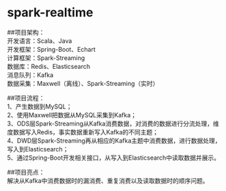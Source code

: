 # spark-realtime
##项目架构：  
开发语言：Scala、Java  
开发框架：Spring-Boot、Echart  
计算框架：Spark-Streaming  
数据库：Redis、Elasticsearch  
消息队列：Kafka  
数据采集：Maxwell（离线）、Spark-Streaming（实时）  
  
##项目流程：  
1、产生数据到MySQL；  
2、使用Maxwell把数据从MySQL采集到Kafka；  
3、ODS层Spark-Streaming从Kafka消费数据，对消费的数据进行分流处理，维度数据写入Redis，事实数据重新写入Kafka的不同主题；  
4、DWD层Spark-Streaming再从相应的Kafka主题中消费数据，进行数据处理，写入到Elasticsearch；  
5、通过Spring-Boot开发相关接口，从写入到Elasticsearch中读取数据并展示。  
  
##项目亮点：  
解决从Kafka中消费数据时的漏消费、重复消费以及读取数据时的顺序问题。  
